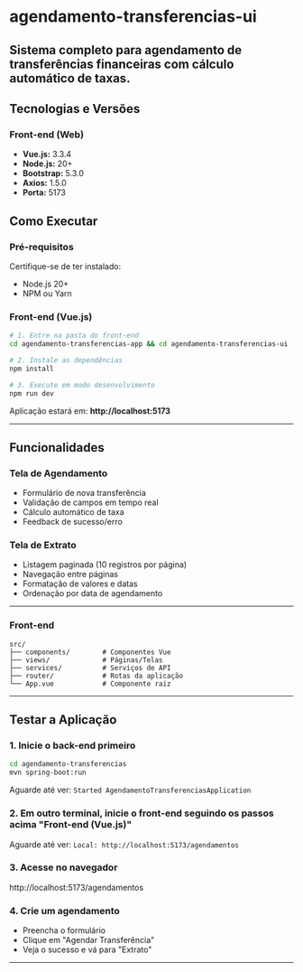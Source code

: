 # agendamento-transferencias-ui
Sistema completo para agendamento de transferências financeiras com cálculo automático de taxas.
---
## Tecnologias e Versões
### Front-end (Web)
- **Vue.js:** 3.3.4
- **Node.js:** 20+
- **Bootstrap:** 5.3.0
- **Axios:** 1.5.0
- **Porta:** 5173

##  Como Executar
### Pré-requisitos
Certifique-se de ter instalado:
- Node.js 20+
- NPM ou Yarn

### Front-end (Vue.js)

```bash
# 1. Entre na pasta do front-end
cd agendamento-transferencias-app && cd agendamento-transferencias-ui

# 2. Instale as dependências
npm install

# 3. Execute em modo desenvolvimento
npm run dev
```

Aplicação estará em: **http://localhost:5173**

---

## Funcionalidades

### Tela de Agendamento
- Formulário de nova transferência
- Validação de campos em tempo real
- Cálculo automático de taxa
- Feedback de sucesso/erro

### Tela de Extrato
- Listagem paginada (10 registros por página)
- Navegação entre páginas
- Formatação de valores e datas
- Ordenação por data de agendamento

---

### Front-end
```
src/
├── components/        # Componentes Vue
├── views/             # Páginas/Telas
├── services/          # Serviços de API
├── router/            # Rotas da aplicação
└── App.vue            # Componente raiz
```

---

## Testar a Aplicação

### 1. Inicie o back-end primeiro
```bash
cd agendamento-transferencias
mvn spring-boot:run
```

Aguarde até ver: `Started AgendamentoTransferenciasApplication`

### 2. Em outro terminal, inicie o front-end seguindo os passos acima "Front-end (Vue.js)"

Aguarde até ver: `Local: http://localhost:5173/agendamentos`

### 3. Acesse no navegador
http://localhost:5173/agendamentos

### 4. Crie um agendamento
- Preencha o formulário
- Clique em "Agendar Transferência"
- Veja o sucesso e vá para "Extrato"

---

